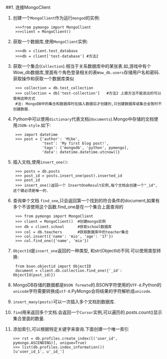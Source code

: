 ##1. 连接MongoClient
1. 创建一个`MongoClient`作为运行`mongod`的实例:

		>>>from pymongo import MongoClient  
		>>>client = MongoClient()

2. 获取一个数据库,使用`MongoClient`实例:

		>>>db = client.test_database
		>>>db = client['test-database']	#方法2

3. 获取一个集合(`Collection`).相当于关系数据库中的某张表.如,游戏中有个Wow_db数据库,里面有个角色登录相关的表`Wow_db.users`存储用户名和密码.获取操作和获取一个数据库类似

		>>> collection = db.test_collection
		>>> collection = db['test-collection']   #方法2 上面方法不能读出的可以使用这种方式
		#注: MongoDB中的集合和数据库时在插入数据后才创建的,只创建数据库或集合会暂时不创建数据.

4. Python中可以使用`dictionary`代表文档(`documents`).Mongo中存储的文档使用`JSON-style`.如下:

		>>> import datetime
		>>> post = {'author': 'Mike',
					'text': 'My first blog post!',
					'tags': ['mongodb', 'python', pymongo],
					'data': datetime.datetime.utcnow()}
5. 插入文档,使用`insert_one()`:

		>>> posts = db.posts
		>>> post_id = posts.insert_one(post).inserted_id
		>>> post_id
		>>> insert_one()返回一个 InsertOneResult实例,每个文档会创建一个"_id", 这个键必须是唯一的.

6. 查询单个文档 `find_one`,只会返回第一个找到的符合条件的document,如果有多个不该使用这个函数.find_one是在一个集合上面查询的

		>>> from pymongo import MongoClient
		>>> client = MongoClient()  #创建mongo实例
		>>> db = client.school      #获取school数据库
		>>> col = db.teachers       #获取数据库中的teacher集合
		>>> col.insert({'name': 'mio', 'age': '17'})
		>>> col.find_one({'name', 'mio'})

7. `ObjectId`是`insert_one`返回的一种类型, 和str(ObjectId)不同.可以使用类型转换:

		from bson.objectid import ObjectID
		document = client.db.collection.find_one({'_id': ObjectId(post_id)})

8. MongoDB存储的数据都是`BSON formate`的.BSON字符使用的`UTF-8`.Python的`unicode`字符需要转换成`utf-8`.PyMongo会将结果的字符解析成`unicode`.
9. `insert_many(posts)`可以一次插入多个文档到数据库.
10. `find`用来返回多个文档.会返回一个`Cursor`实例,可以遍历的.posts.count()显示集合里面的数量.
11. 添加索引,可以根据特定关键字来查询.下面创建一个唯一索引
		
		>>> rst = db.profiles.create_index([('user_id', pymongo.ASCENDING)], unique=True)
		>>> list(db.profiles.index_information())
		[u'user_id_1', u'_id_']

